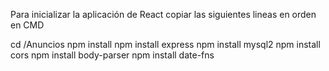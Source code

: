Para inicializar la aplicación de React copiar las siguientes lineas en orden en CMD

cd /Anuncios
npm install
npm install express
npm install mysql2
npm install cors
npm install body-parser
npm install date-fns
